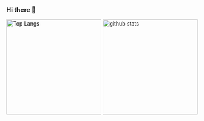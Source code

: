 ### Hi there 👋

<p align="left"> 
  <img alt="Top Langs" height="250px" src="https://github-readme-stats.vercel.app/api/top-langs/?username=taiga07&show_icons=true&theme=tokyonight" />
  <img alt="github stats" height="250px" src="https://github-readme-stats.vercel.app/api?username=taiga07&theme=tokyonight&show_icons=ture" />
</p>
<!--
**taiga07/taiga07** is a ✨ _special_ ✨ repository because its `README.md` (this file) appears on your GitHub profile.

Here are some ideas to get you started:

- 🔭 I’m currently working on ...
- 🌱 I’m currently learning ...
- 👯 I’m looking to collaborate on ...
- 🤔 I’m looking for help with ...
- 💬 Ask me about ...
- 📫 How to reach me: ...
- 😄 Pronouns: ...
- ⚡ Fun fact: ...
-->
